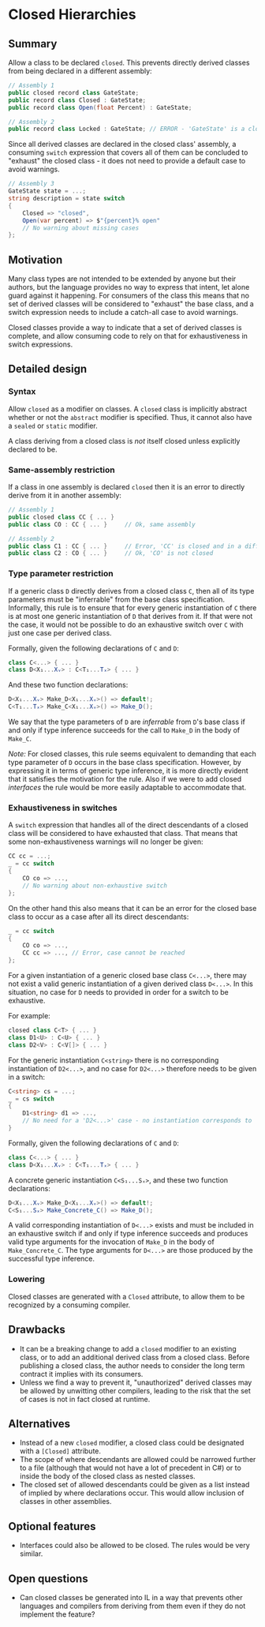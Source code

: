 # Closed Hierarchies

## Summary

Allow a class to be declared `closed`. This prevents directly derived classes from being declared in a different assembly:

``` c#
// Assembly 1
public closed record class GateState;
public record class Closed : GateState;
public record class Open(float Percent) : GateState;

// Assembly 2
public record class Locked : GateState; // ERROR - 'GateState' is a closed class
```

Since all derived classes are declared in the closed class' assembly, a consuming `switch` expression that covers all of them can be concluded to "exhaust" the closed class - it does not need to provide a default case to avoid warnings.

``` c#
// Assembly 3
GateState state = ...;
string description = state switch
{
    Closed => "closed",
    Open(var percent) => $"{percent}% open"
    // No warning about missing cases
}; 
```

## Motivation

Many class types are not intended to be extended by anyone but their authors, but the language provides no way to express that intent, let alone guard against it happening. For consumers of the class this means that no set of derived classes will be considered to "exhaust" the base class, and a switch expression needs to include a catch-all case to avoid warnings.

Closed classes provide a way to indicate that a set of derived classes is complete, and allow consuming code to rely on that for exhaustiveness in switch expressions.

## Detailed design

### Syntax

Allow `closed` as a modifier on classes. A `closed` class is implicitly abstract whether or not the `abstract` modifier is specified. Thus, it cannot also have a `sealed` or `static` modifier. 

A class deriving from a closed class is *not* itself closed unless explicitly declared to be.

### Same-assembly restriction

If a class in one assembly is declared `closed` then it is an error to directly derive from it in another assembly:

``` c#
// Assembly 1
public closed class CC { ... } 
public class CO : CC { ... }     // Ok, same assembly

// Assembly 2
public class C1 : CC { ... }     // Error, 'CC' is closed and in a different assembly
public class C2 : CO { ... }     // Ok, 'CO' is not closed
```

### Type parameter restriction

If a generic class `D` directly derives from a closed class `C`, then all of its type parameters must be "inferrable" from the base class specification. Informally, this rule is to ensure that for every generic instantiation of `C` there is at most one generic instantiation of `D` that derives from it. If that were not the case, it would not be possible to do an exhaustive switch over `C` with just one case per derived class.

Formally, given the following declarations of `C` and `D`:

```csharp
class C<...> { ... }
class D<X₁...Xᵥ> : C<T₁...Tₓ> { ... }
```

And these two function declarations:

```csharp
D<X₁...Xᵥ> Make_D<X₁...Xᵥ>() => default!;
C<T₁...Tₓ> Make_C<X₁...Xᵥ>() => Make_D();
```

We say that the type parameters of `D` are *inferrable* from `D`'s base class if and only if type inference succeeds for the call to `Make_D` in the body of `Make_C`.

*Note:* For closed classes, this rule seems equivalent to demanding that each type parameter of `D` occurs in the base class specification. However, by expressing it in terms of generic type inference, it is more directly evident that it satisfies the motivation for the rule. Also if we were to add closed *interfaces* the rule would be more easily adaptable to accommodate that.

### Exhaustiveness in switches

A `switch` expression that handles all of the direct descendants of a closed class will be considered to have exhausted that class. That means that some non-exhaustiveness warnings will no longer be given:

``` c#
CC cc = ...;
_ = cc switch
{
    CO co => ...,
    // No warning about non-exhaustive switch
};
```

On the other hand this also means that it can be an error for the closed base class to occur as a case after all its direct descendants:

``` c#
_ = cc switch
{
    CO co => ...,
    CC cc => ..., // Error, case cannot be reached
};
```

For a given instantiation of a generic closed base class `C<...>`, there may not exist a valid generic instantiation of a given derived class `D<...>`. In this situation, no case for `D` needs to provided in order for a switch to be exhaustive.

For example:

```csharp
closed class C<T> { ... }
class D1<U> : C<U> { ... }
class D2<V> : C<V[]> { ... }
```

For the generic instantiation `C<string>` there is no corresponding instantiation of `D2<...>`, and no case for `D2<...>` therefore needs to be given in a switch:

```csharp
C<string> cs = ...;
_ = cs switch
{
    D1<string> d1 => ...,
    // No need for a 'D2<...>' case - no instantiation corresponds to 'C<string>'
}
```

Formally, given the following declarations of `C` and `D`:

```csharp
class C<...> { ... }
class D<X₁...Xᵥ> : C<T₁...Tₓ> { ... }
```

A concrete generic instantiation `C<S₁...Sₓ>`, and these two function declarations:

```csharp
D<X₁...Xᵥ> Make_D<X₁...Xᵥ>() => default!;
C<S₁...Sₓ> Make_Concrete_C() => Make_D();
```

A valid corresponding instantiation of `D<...>` exists and must be included in an exhaustive switch if and only if type inference succeeds and produces valid type arguments for the invocation of `Make_D` in the body of `Make_Concrete_C`. The type arguments for `D<...>` are those produced by the successful type inference.

### Lowering

Closed classes are generated with a `Closed` attribute, to allow them to be recognized by a consuming compiler.

## Drawbacks

- It can be a breaking change to add a `closed` modifier to an existing class, or to add an additional derived class from a closed class. Before publishing a closed class, the author needs to consider the long term contract it implies with its consumers.
- Unless we find a way to prevent it, "unauthorized" derived classes may be allowed by unwitting other compilers, leading to the risk that the set of cases is not in fact closed at runtime.

## Alternatives

- Instead of a new `closed` modifier, a closed class could be designated with a `[Closed]` attribute.
- The scope of where descendants are allowed could be narrowed further to a file (although that would not have a lot of precedent in C#) or to inside the body of the closed class as nested classes.
- The closed set of allowed descendants could be given as a list instead of implied by where declarations occur. This would allow inclusion of classes in other assemblies.

## Optional features

- Interfaces could also be allowed to be closed. The rules would be very similar.

## Open questions

- Can closed classes be generated into IL in a way that prevents other languages and compilers from deriving from them even if they do not implement the feature?
